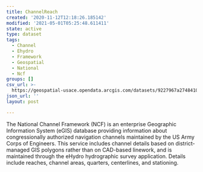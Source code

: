 ```yaml
---
title: ChannelReach
created: '2020-11-12T12:18:26.185142'
modified: '2021-05-01T05:25:48.611411'
state: active
type: dataset
tags:
  - Channel
  - Ehydro
  - Framework
  - Geospatial
  - National
  - Ncf
groups: []
csv_url: >-
  https://geospatial-usace.opendata.arcgis.com/datasets/9227967a2748410983352b501c0c7b39_2.csv?outSR=%7B%22latestWkid%22%3A4326%2C%22wkid%22%3A4326%7D
json_url: ''
layout: post

---
```

The National Channel Framework (NCF) is an enterprise Geographic Information System (eGIS) database providing information about congressionally authorized navigation channels maintained by the US Army Corps of Engineers. This service includes channel details based on district-managed GIS polygons rather than on CAD-based linework, and is maintained through the eHydro hydrographic survey application. Details include reaches, channel areas, quarters, centerlines, and stationing.
